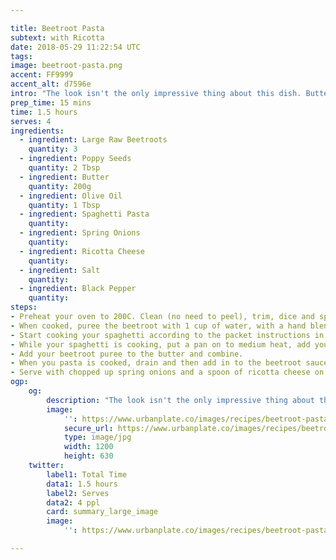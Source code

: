 ```yaml
---

title: Beetroot Pasta
subtext: with Ricotta
date: 2018-05-29 11:22:54 UTC
tags:
image: beetroot-pasta.png
accent: FF9999
accent_alt: d7596e
intro: "The look isn't the only impressive thing about this dish. Buttery beetroots that gains texture from toasted poppy seeds combine for a perfect feel good meal, topped with fresh ricotta to tie it all together"
prep_time: 15 mins
time: 1.5 hours
serves: 4
ingredients:
  - ingredient: Large Raw Beetroots
    quantity: 3
  - ingredient: Poppy Seeds
    quantity: 2 Tbsp
  - ingredient: Butter
    quantity: 200g
  - ingredient: Olive Oil
    quantity: 1 Tbsp
  - ingredient: Spaghetti Pasta
    quantity: 
  - ingredient: Spring Onions
    quantity: 
  - ingredient: Ricotta Cheese
    quantity: 
  - ingredient: Salt
    quantity: 
  - ingredient: Black Pepper
    quantity: 
steps:
- Preheat your oven to 200C. Clean (no need to peel), trim, dice and spread out the beetroot on a roasting tray, drizzle with about a tbsp of olive oil, a pinch of salt and freshly cracked pepper. Bake for about 60 minutes or until tender and dehydrated.
- When cooked, puree the beetroot with 1 cup of water, with a hand blender or food processor until smooth
- Start cooking your spaghetti according to the packet instructions in heavily salted water. (it should take about 10 minutes). Cook it to slightly before al dente, as we'll be adding it to a pan to finish off.
- While your spaghetti is cooking, put a pan on to medium heat, add your butter and poppy seeds. Cook until the butter is browning and becoming burnt (but not burnt).
- Add your beetroot puree to the butter and combine.
- When you pasta is cooked, drain and then add in to the beetroot sauce
- Serve with chopped up spring onions and a spoon of ricotta cheese on top
ogp:
    og:
        description: "The look isn't the only impressive thing about this dish. Buttery beetroots that gains texture from toasted poppy seeds combine for a perfect feel good meal, topped with fresh ricotta to tie it all together"
        image:
            '': https://www.urbanplate.co/images/recipes/beetroot-pasta-share.jpg
            secure_url: https://www.urbanplate.co/images/recipes/beetroot-pasta-share.jpg
            type: image/jpg
            width: 1200
            height: 630
    twitter:
        label1: Total Time
        data1: 1.5 hours
        label2: Serves
        data2: 4 ppl
        card: summary_large_image
        image:
            '': https://www.urbanplate.co/images/recipes/beetroot-pasta-share.jpg

---
```

